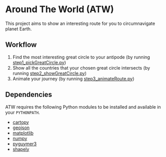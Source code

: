 # Around The World (ATW)

This project aims to show an interesting route for you to circumnavigate planet Earth.

## Workflow

1. Find the most interesting great circle to your antipode (by running [step1_pickGreatCircle.py](step1_pickGreatCircle.py))
2. Show all the countries that your chosen great circle intersects (by running [step2_showGreatCircle.py](step2_showGreatCircle.py))
3. Animate your journey (by running [step3_animateRoute.py](step3_animateRoute.py))

## Dependencies

ATW requires the following Python modules to be installed and available in your `PYTHONPATH`.

* [cartopy](https://pypi.org/project/Cartopy/)
* [geojson](https://pypi.org/project/geojson/)
* [matplotlib](https://pypi.org/project/matplotlib/)
* [numpy](https://pypi.org/project/numpy/)
* [pyguymer3](https://github.com/Guymer/PyGuymer3)
* [shapely](https://pypi.org/project/Shapely/)
